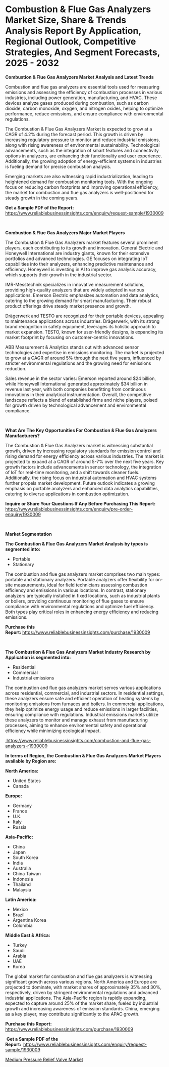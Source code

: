 <p><h1>Combustion & Flue Gas Analyzers Market Size, Share & Trends Analysis Report By Application, Regional Outlook, Competitive Strategies, And Segment Forecasts, 2025 - 2032</h1></p><p><strong>Combustion & Flue Gas Analyzers Market Analysis and Latest Trends</strong></p>
<p><p>Combustion and flue gas analyzers are essential tools used for measuring emissions and assessing the efficiency of combustion processes in various industries, including power generation, manufacturing, and HVAC. These devices analyze gases produced during combustion, such as carbon dioxide, carbon monoxide, oxygen, and nitrogen oxides, helping to optimize performance, reduce emissions, and ensure compliance with environmental regulations.</p><p>The Combustion & Flue Gas Analyzers Market is expected to grow at a CAGR of 4.2% during the forecast period. This growth is driven by increasing regulatory pressure to monitor and reduce industrial emissions, along with rising awareness of environmental sustainability. Technological advancements, such as the integration of smart features and connectivity options in analyzers, are enhancing their functionality and user experience. Additionally, the growing adoption of energy-efficient systems in industries is fueling demand for precise combustion analysis. </p><p>Emerging markets are also witnessing rapid industrialization, leading to heightened demand for combustion monitoring tools. With the ongoing focus on reducing carbon footprints and improving operational efficiency, the market for combustion and flue gas analyzers is well-positioned for steady growth in the coming years.</p></p>
<p><strong>Get a Sample PDF of the Report:&nbsp;</strong> <a href="https://www.reliablebusinessinsights.com/enquiry/request-sample/1930009?utm_campaign=3107&utm_medium=2&utm_source=Github&utm_content=ia&utm_term=29032025&utm_id=combustion-flue-gas-analyzers">https://www.reliablebusinessinsights.com/enquiry/request-sample/1930009</a></p>
<p>&nbsp;</p>
<p><strong>Combustion & Flue Gas Analyzers Major Market Players</strong></p>
<p><p>The Combustion & Flue Gas Analyzers market features several prominent players, each contributing to its growth and innovation. General Electric and Honeywell International are industry giants, known for their extensive portfolios and advanced technologies. GE focuses on integrating IoT capabilities into their analyzers, enhancing predictive maintenance and efficiency. Honeywell is investing in AI to improve gas analysis accuracy, which supports their growth in the industrial sector.</p><p>IMR-Messtechnik specializes in innovative measurement solutions, providing high-quality analyzers that are widely adopted in various applications. Emerson Electric emphasizes automation and data analytics, catering to the growing demand for smart manufacturing. Their robust product offerings drive steady market presence and growth.</p><p>Drägerwerk and TESTO are recognized for their portable devices, appealing to maintenance applications across industries. Drägerwerk, with its strong brand recognition in safety equipment, leverages its holistic approach to market expansion. TESTO, known for user-friendly designs, is expanding its market footprint by focusing on customer-centric innovations.</p><p>ABB Measurement & Analytics stands out with advanced sensor technologies and expertise in emissions monitoring. The market is projected to grow at a CAGR of around 5% through the next five years, influenced by stricter environmental regulations and the growing need for emissions reduction.</p><p>Sales revenue in the sector varies: Emerson reported around $24 billion, while Honeywell International generated approximately $34 billion in revenue last year, with both companies benefitting from continuous innovations in their analytical instrumentation. Overall, the competitive landscape reflects a blend of established firms and niche players, poised for growth driven by technological advancement and environmental compliance.</p></p>
<p>&nbsp;</p>
<p><strong>What Are The Key Opportunities For Combustion & Flue Gas Analyzers Manufacturers?</strong></p>
<p><p>The Combustion & Flue Gas Analyzers market is witnessing substantial growth, driven by increasing regulatory standards for emission control and rising demand for energy efficiency across various industries. The market is projected to expand at a CAGR of around 5-7% over the next five years. Key growth factors include advancements in sensor technology, the integration of IoT for real-time monitoring, and a shift towards cleaner fuels. Additionally, the rising focus on industrial automation and HVAC systems further propels market development. Future outlook indicates a growing emphasis on portable analyzers and enhanced data analytics capabilities, catering to diverse applications in combustion optimization.</p></p>
<p><strong>Inquire or Share Your Questions If Any Before Purchasing This Report:</strong> <a href="https://www.reliablebusinessinsights.com/enquiry/pre-order-enquiry/1930009?utm_campaign=3107&utm_medium=2&utm_source=Github&utm_content=ia&utm_term=29032025&utm_id=combustion-flue-gas-analyzers">https://www.reliablebusinessinsights.com/enquiry/pre-order-enquiry/1930009</a></p>
<p>&nbsp;</p>
<p><strong>Market Segmentation</strong></p>
<p><strong>The Combustion & Flue Gas Analyzers Market Analysis by types is segmented into:</strong></p>
<p><ul><li>Portable</li><li>Stationary</li></ul></p>
<p><p>The combustion and flue gas analyzers market comprises two main types: portable and stationary analyzers. Portable analyzers offer flexibility for on-site measurements, ideal for field technicians assessing combustion efficiency and emissions in various locations. In contrast, stationary analyzers are typically installed in fixed locations, such as industrial plants or boilers, providing continuous monitoring of flue gases to ensure compliance with environmental regulations and optimize fuel efficiency. Both types play critical roles in enhancing energy efficiency and reducing emissions.</p></p>
<p><strong>Purchase this Report:&nbsp;</strong><a href="https://www.reliablebusinessinsights.com/purchase/1930009?utm_campaign=3107&utm_medium=2&utm_source=Github&utm_content=ia&utm_term=29032025&utm_id=combustion-flue-gas-analyzers">https://www.reliablebusinessinsights.com/purchase/1930009</a></p>
<p>&nbsp;</p>
<p><strong>The Combustion & Flue Gas Analyzers Market Industry Research by Application is segmented into:</strong></p>
<p><ul><li>Residential</li><li>Commercial</li><li>Industrial emissions</li></ul></p>
<p><p>The combustion and flue gas analyzers market serves various applications across residential, commercial, and industrial sectors. In residential settings, these analyzers ensure safe and efficient operation of heating systems by monitoring emissions from furnaces and boilers. In commercial applications, they help optimize energy usage and reduce emissions in larger facilities, ensuring compliance with regulations. Industrial emissions markets utilize these analyzers to monitor and manage exhaust from manufacturing processes, aiming to enhance environmental safety and operational efficiency while minimizing ecological impact.</p></p>
<p><a href="https://www.reliablebusinessinsights.com/combustion-and-flue-gas-analyzers-r1930009?utm_campaign=3107&utm_medium=2&utm_source=Github&utm_content=ia&utm_term=29032025&utm_id=combustion-flue-gas-analyzers">&nbsp;https://www.reliablebusinessinsights.com/combustion-and-flue-gas-analyzers-r1930009</a></p>
<p><strong>In terms of Region, the Combustion & Flue Gas Analyzers Market Players available by Region are:</strong></p>
<p>
    <p> <strong> North America: </strong>
        <ul>
            <li>United States</li>
            <li>Canada</li>
        </ul>
        </p> 
    <p> <strong> Europe: </strong>
        <ul>
            <li>Germany</li>
            <li>France</li>
            <li>U.K.</li>
            <li>Italy</li>
            <li>Russia</li>
        </ul>
        </p> 
    <p> <strong> Asia-Pacific: </strong>
        <ul>
            <li>China</li>
            <li>Japan</li>
            <li>South Korea</li>
            <li>India</li>
            <li>Australia</li>
            <li>China Taiwan</li>
            <li>Indonesia</li>
            <li>Thailand</li>
            <li>Malaysia</li>
        </ul>
        </p> 
    <p> <strong> Latin America: </strong>
        <ul>
            <li>Mexico</li>
            <li>Brazil</li>
            <li>Argentina Korea</li>
            <li>Colombia</li>
        </ul>
        </p> 
    <p> <strong> Middle East & Africa: </strong>
        <ul>
            <li>Turkey</li>
            <li>Saudi</li>
            <li>Arabia</li>
            <li>UAE</li>
            <li>Korea</li>
        </ul>
    </p>
    </p>
<p><p>The global market for combustion and flue gas analyzers is witnessing significant growth across various regions. North America and Europe are projected to dominate, with market shares of approximately 35% and 30%, respectively, driven by stringent environmental regulations and advanced industrial applications. The Asia-Pacific region is rapidly expanding, expected to capture around 25% of the market share, fueled by industrial growth and increasing awareness of emission standards. China, emerging as a key player, may contribute significantly to the APAC growth.</p></p>
<p><strong>Purchase this Report: </strong><a href="https://www.reliablebusinessinsights.com/purchase/1930009?utm_campaign=3107&utm_medium=2&utm_source=Github&utm_content=ia&utm_term=29032025&utm_id=combustion-flue-gas-analyzers">https://www.reliablebusinessinsights.com/purchase/1930009</a></p>
<p>&nbsp;<strong>Get a Sample PDF of the Report:&nbsp;&nbsp;</strong><a href="https://www.reliablebusinessinsights.com/enquiry/request-sample/1930009?utm_campaign=3107&utm_medium=2&utm_source=Github&utm_content=ia&utm_term=29032025&utm_id=combustion-flue-gas-analyzers">https://www.reliablebusinessinsights.com/enquiry/request-sample/1930009</a></p>
<p><strong></strong></p>
<p><p><a href="https://github.com/daphnyvashdi/Market-Research-Report-List-1/blob/main/medium-pressure-relief-valve-market.md?utm_campaign=3107&utm_medium=2&utm_source=Github&utm_content=ia&utm_term=29032025&utm_id=combustion-flue-gas-analyzers">Medium Pressure Relief Valve Market</a></p></p>